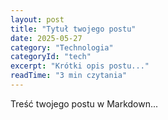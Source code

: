 ```yaml
---
layout: post
title: "Tytuł twojego postu"
date: 2025-05-27
category: "Technologia"
categoryId: "tech"
excerpt: "Krótki opis postu..."
readTime: "3 min czytania"
---
```


Treść twojego postu w Markdown...
